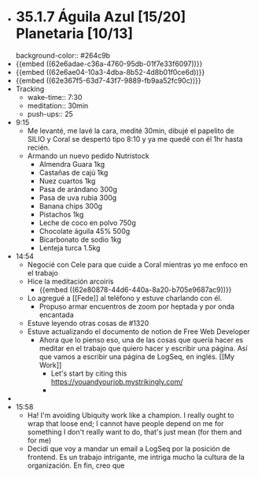 - # 35.1.7 Águila Azul [15/20] Planetaria [10/13]
  background-color:: #264c9b
- {{embed ((62e6adae-c36a-4760-95db-01f7e33f6097))}}
- {{embed ((62e6ae04-10a3-4dba-8b52-4d8b01f0ce6d))}}
- {{embed ((62e367f5-63d7-43f7-9889-fb9aa52fc90c))}}
- Tracking
	- wake-time:: 7:30
	- meditation:: 30min
	- push-ups:: 25
- 9:15
	- Me levanté, me lavé la cara, medité 30min, dibujé el papelito de SILIO y Coral se despertó tipo 8:10 y ya me quedé con él 1hr hasta recién.
	- Armando un nuevo pedido Nutristock
		- Almendra Guara 1kg
		- Castañas de cajú 1kg
		- Nuez cuartos 1kg
		- Pasa de arándano 300g
		- Pasa de uva rubia 300g
		- Banana chips 300g
		- Pistachos 1kg
		- Leche de coco en polvo 750g
		- Chocolate águila 45% 500g
		- Bicarbonato de sodio 1kg
		- Lenteja turca 1.5kg
- 14:54
	- Negocié con Cele para que cuide a Coral mientras yo me enfoco en el trabajo
	- Hice la meditación arcoiris
		- {{embed ((62e80878-44d6-440a-8a20-b705e9687ac9))}}
	- Lo agregué a [[Fede]] al teléfono y estuve charlando con él.
		- Propuso armar encuentros de zoom por heptada y por onda encantada
	- Estuve leyendo otras cosas de #1320
	- Estuve actualizando el documento de notion de Free Web Developer
		- Ahora que lo pienso eso, una de las cosas que quería hacer es meditar en el trabajo que quiero hacer y escribir una página. Así que vamos a escribir una página de LogSeq, en inglés. [[My Work]]
			- Let's start by citing this https://youandyourjob.mystrikingly.com/
			-
-
- 15:58
	- Ha! I'm avoiding Ubiquity work like a champion. I really ought to wrap that loose end; I cannot have people depend on me for something I don't really want to do, that's just mean (for them and for me)
	- Decidí que voy a mandar un email a LogSeq por la posición de frontend. Es un trabajo intrigante, me intriga mucho la cultura de la organización. En fin, creo que